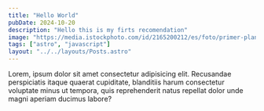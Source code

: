 ```yaml
---
title: "Hello World"
pubDate: 2024-10-20
description: "Hello this is my firts recomendation"
image: "https://media.istockphoto.com/id/2165200212/es/foto/primer-plano-de-frailecillo-posado-en-la-roca.jpg?s=1024x1024&w=is&k=20&c=R-pCMWThtnhr8Yr9WRownWRrgCfnUfVXEJnVOw804Ko="
tags: ["astro", "javascript"]
layout: "../../layouts/Posts.astro"
---
```


Lorem, ipsum dolor sit amet consectetur adipisicing elit. Recusandae perspiciatis itaque quaerat cupiditate, blanditiis harum consectetur voluptate minus ut tempora, quis reprehenderit natus repellat dolor unde magni aperiam ducimus labore?
